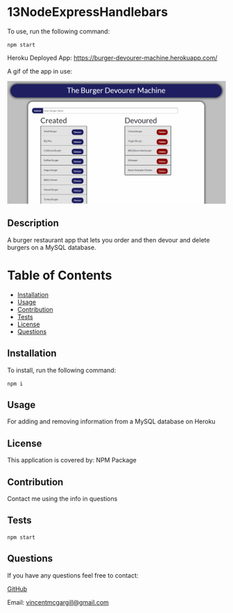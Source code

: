 # 13NodeExpressHandlebars

To use, run the following command: 

```
npm start
```

Heroku Deployed App: https://burger-devourer-machine.herokuapp.com/

A gif of the app in use:

![Front End](./gif/burgerdevourer.gif)

 ## Description 
A burger restaurant app that lets you order and then devour and delete burgers on a MySQL database.
 
# Table of Contents 
- [Installation](#installation) 
- [Usage](#usage) 
- [Contribution](#contribution) 
- [Tests](#tests) 
- [License](#license) 
- [Questions](#questions) 

## Installation 
To install, run the following command:
```
npm i
```

## Usage
For adding and removing information from a MySQL database on Heroku

## License 
This application is covered by: NPM Package
 
## Contribution 
Contact me using the info in questions
 
## Tests 
```
npm start
```
 
## Questions 
If you have any questions feel free to contact: 
 
[GitHub](https://github.com/vmcgargill) 
 
Email: [vincentmcgargill@gmail.com](mailto:vincentmcgargill@gmail.com)